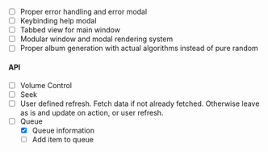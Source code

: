 - [ ] Proper error handling and error modal
- [ ] Keybinding help modal
- [ ] Tabbed view for main window
- [ ] Modular window and modal rendering system
- [ ] Proper album generation with actual algorithms instead of pure random

#### API

- [ ] Volume Control
- [ ] Seek
- [ ] User defined refresh. Fetch data if not already fetched. Otherwise leave as is and update on action, or user refresh.
- [ ] Queue
  - [x] Queue information
  - [ ] Add item to queue
